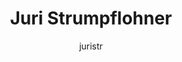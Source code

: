 ---
layout: profilepage
title:  "Juri Strumpflohner"
lead: ".Net and JavaScript dev, blogger, tech enthusiast"
type: profile
author: juristr
profilepic: "http://www.gravatar.com/avatar/64537dfe80f44978663e378d375c7138?s=150&d=identicon&r=PG"
---